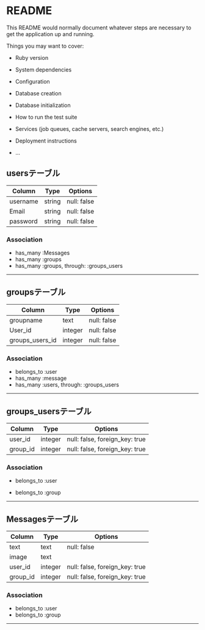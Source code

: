 # README

This README would normally document whatever steps are necessary to get the
application up and running.

Things you may want to cover:

* Ruby version

* System dependencies

* Configuration

* Database creation

* Database initialization

* How to run the test suite

* Services (job queues, cache servers, search engines, etc.)

* Deployment instructions

* ...

## usersテーブル

| Column   | Type   | Options     |
| -------- | ------ | ----------- |
| username | string | null: false |
| Email    | string | null: false |
| password | string | null: false |

### Association

- has_many :Messages
- has_many :groups
- has_many :groups, through: :groups_users

---

## groupsテーブル

| Column          | Type    | Options     |
| --------------- | ------- | ----------- |
| groupname       | text    | null: false |
| User_id         | integer | null: false |
| groups_users_id | integer | null: false |

### Association

- belongs_to :user
- has_many :message
- has_many :users, through: :groups_users

---

## groups_usersテーブル

| Column | Type  |           Options            |
|--------|-------|------------------------------|
|user_id |integer|null: false, foreign_key: true|
|group_id|integer|null: false, foreign_key: true|



### Association

- belongs_to :user

- belongs_to :group

---

## Messagesテーブル

|  Column  |   Type  |            Options             |
| -------- | ------- | ------------------------------ |
|   text   |  text   |          null: false           |
|  image   |  text   |                                |
| user_id  | integer | null: false, foreign_key: true |
| group_id | integer | null: false, foreign_key: true |

### Association

- belongs_to :user
- belongs_to :group

---